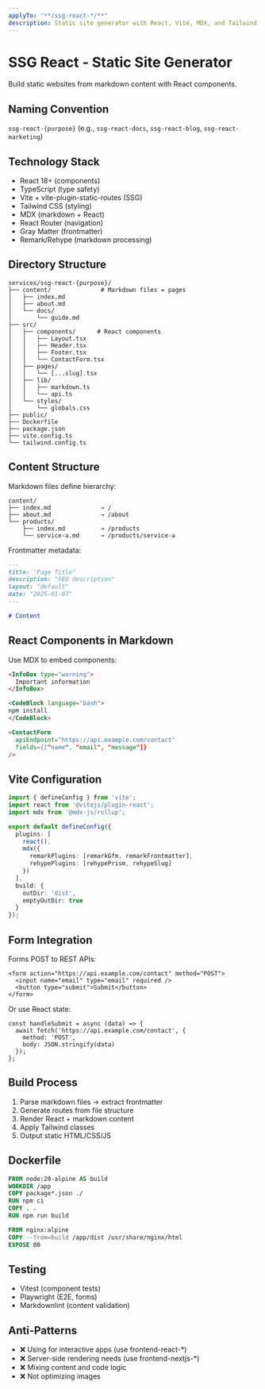 ```yaml
---
applyTo: "**/ssg-react-*/**"
description: Static site generator with React, Vite, MDX, and Tailwind
---
```


# SSG React - Static Site Generator

Build static websites from markdown content with React components.

## Naming Convention

`ssg-react-{purpose}` (e.g., `ssg-react-docs`, `ssg-react-blog`, `ssg-react-marketing`)

## Technology Stack

- React 18+ (components)
- TypeScript (type safety)
- Vite + vite-plugin-static-routes (SSG)
- Tailwind CSS (styling)
- MDX (markdown + React)
- React Router (navigation)
- Gray Matter (frontmatter)
- Remark/Rehype (markdown processing)

## Directory Structure

```
services/ssg-react-{purpose}/
├── content/              # Markdown files = pages
│   ├── index.md
│   ├── about.md
│   └── docs/
│       └── guide.md
├── src/
│   ├── components/      # React components
│   │   ├── Layout.tsx
│   │   ├── Header.tsx
│   │   ├── Footer.tsx
│   │   └── ContactForm.tsx
│   ├── pages/
│   │   └── [...slug].tsx
│   ├── lib/
│   │   ├── markdown.ts
│   │   └── api.ts
│   └── styles/
│       └── globals.css
├── public/
├── Dockerfile
├── package.json
├── vite.config.ts
└── tailwind.config.ts
```

## Content Structure

Markdown files define hierarchy:
```
content/
├── index.md              → /
├── about.md              → /about
└── products/
    ├── index.md          → /products
    └── service-a.md      → /products/service-a
```

Frontmatter metadata:
```markdown
---
title: "Page Title"
description: "SEO description"
layout: "default"
date: "2025-01-07"
---

# Content
```

## React Components in Markdown

Use MDX to embed components:
```markdown
<InfoBox type="warning">
  Important information
</InfoBox>

<CodeBlock language="bash">
npm install
</CodeBlock>

<ContactForm 
  apiEndpoint="https://api.example.com/contact"
  fields={["name", "email", "message"]}
/>
```

## Vite Configuration

```typescript
import { defineConfig } from 'vite';
import react from '@vitejs/plugin-react';
import mdx from '@mdx-js/rollup';

export default defineConfig({
  plugins: [
    react(),
    mdx({
      remarkPlugins: [remarkGfm, remarkFrontmatter],
      rehypePlugins: [rehypePrism, rehypeSlug]
    })
  ],
  build: {
    outDir: 'dist',
    emptyOutDir: true
  }
});
```

## Form Integration

Forms POST to REST APIs:
```tsx
<form action="https://api.example.com/contact" method="POST">
  <input name="email" type="email" required />
  <button type="submit">Submit</button>
</form>
```

Or use React state:
```tsx
const handleSubmit = async (data) => {
  await fetch('https://api.example.com/contact', {
    method: 'POST',
    body: JSON.stringify(data)
  });
};
```

## Build Process

1. Parse markdown files → extract frontmatter
2. Generate routes from file structure
3. Render React + markdown content
4. Apply Tailwind classes
5. Output static HTML/CSS/JS

## Dockerfile

```dockerfile
FROM node:20-alpine AS build
WORKDIR /app
COPY package*.json ./
RUN npm ci
COPY . .
RUN npm run build

FROM nginx:alpine
COPY --from=build /app/dist /usr/share/nginx/html
EXPOSE 80
```

## Testing

- Vitest (component tests)
- Playwright (E2E, forms)
- Markdownlint (content validation)

## Anti-Patterns

- ❌ Using for interactive apps (use frontend-react-*)
- ❌ Server-side rendering needs (use frontend-nextjs-*)
- ❌ Mixing content and code logic
- ❌ Not optimizing images
